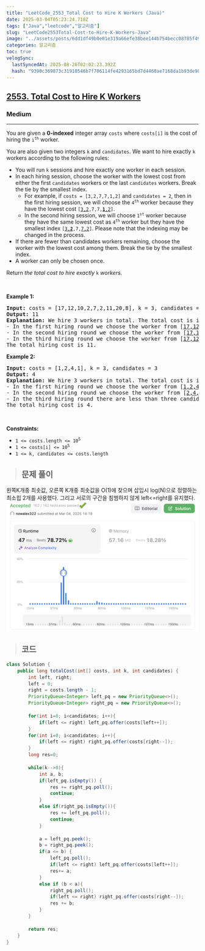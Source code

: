 ```yaml
---
title: "LeetCode_2553_Total Cost to Hire K Workers (Java)"
date: 2025-03-04T05:23:24.718Z
tags: ["Java","leetcode","알고리즘"]
slug: "LeetCode2553Total-Cost-to-Hire-K-Workers-Java"
image: "../assets/posts/6dd1df49b0e01e319a66efe38bee144b754becc08785f492594f3a90581c2d1c.png"
categories: 알고리즘
toc: true
velogSync:
  lastSyncedAt: 2025-08-26T02:02:23.392Z
  hash: "9390c369873c31910546b7f706114fe4293165bd7d4460ae7168da1b93de9877"
---
```


<h2><a href="https://leetcode.com/problems/total-cost-to-hire-k-workers">2553. Total Cost to Hire K Workers</a></h2><h3>Medium</h3><hr><p>You are given a <strong>0-indexed</strong> integer array <code>costs</code> where <code>costs[i]</code> is the cost of hiring the <code>i<sup>th</sup></code> worker.</p>

<p>You are also given two integers <code>k</code> and <code>candidates</code>. We want to hire exactly <code>k</code> workers according to the following rules:</p>

<ul>
	<li>You will run <code>k</code> sessions and hire exactly one worker in each session.</li>
	<li>In each hiring session, choose the worker with the lowest cost from either the first <code>candidates</code> workers or the last <code>candidates</code> workers. Break the tie by the smallest index.
	<ul>
		<li>For example, if <code>costs = [3,2,7,7,1,2]</code> and <code>candidates = 2</code>, then in the first hiring session, we will choose the <code>4<sup>th</sup></code> worker because they have the lowest cost <code>[<u>3,2</u>,7,7,<u><strong>1</strong>,2</u>]</code>.</li>
		<li>In the second hiring session, we will choose <code>1<sup>st</sup></code> worker because they have the same lowest cost as <code>4<sup>th</sup></code> worker but they have the smallest index <code>[<u>3,<strong>2</strong></u>,7,<u>7,2</u>]</code>. Please note that the indexing may be changed in the process.</li>
	</ul>
	</li>
	<li>If there are fewer than candidates workers remaining, choose the worker with the lowest cost among them. Break the tie by the smallest index.</li>
	<li>A worker can only be chosen once.</li>
</ul>

<p>Return <em>the total cost to hire exactly </em><code>k</code><em> workers.</em></p>

<p>&nbsp;</p>
<p><strong class="example">Example 1:</strong></p>

<pre>
<strong>Input:</strong> costs = [17,12,10,2,7,2,11,20,8], k = 3, candidates = 4
<strong>Output:</strong> 11
<strong>Explanation:</strong> We hire 3 workers in total. The total cost is initially 0.
- In the first hiring round we choose the worker from [<u>17,12,10,2</u>,7,<u>2,11,20,8</u>]. The lowest cost is 2, and we break the tie by the smallest index, which is 3. The total cost = 0 + 2 = 2.
- In the second hiring round we choose the worker from [<u>17,12,10,7</u>,<u>2,11,20,8</u>]. The lowest cost is 2 (index 4). The total cost = 2 + 2 = 4.
- In the third hiring round we choose the worker from [<u>17,12,10,7,11,20,8</u>]. The lowest cost is 7 (index 3). The total cost = 4 + 7 = 11. Notice that the worker with index 3 was common in the first and last four workers.
The total hiring cost is 11.
</pre>

<p><strong class="example">Example 2:</strong></p>

<pre>
<strong>Input:</strong> costs = [1,2,4,1], k = 3, candidates = 3
<strong>Output:</strong> 4
<strong>Explanation:</strong> We hire 3 workers in total. The total cost is initially 0.
- In the first hiring round we choose the worker from [<u>1,2,4,1</u>]. The lowest cost is 1, and we break the tie by the smallest index, which is 0. The total cost = 0 + 1 = 1. Notice that workers with index 1 and 2 are common in the first and last 3 workers.
- In the second hiring round we choose the worker from [<u>2,4,1</u>]. The lowest cost is 1 (index 2). The total cost = 1 + 1 = 2.
- In the third hiring round there are less than three candidates. We choose the worker from the remaining workers [<u>2,4</u>]. The lowest cost is 2 (index 0). The total cost = 2 + 2 = 4.
The total hiring cost is 4.
</pre>

<p>&nbsp;</p>
<p><strong>Constraints:</strong></p>

<ul>
	<li><code>1 &lt;= costs.length &lt;= 10<sup>5 </sup></code></li>
	<li><code>1 &lt;= costs[i] &lt;= 10<sup>5</sup></code></li>
	<li><code>1 &lt;= k, candidates &lt;= costs.length</code></li>
</ul>

> ## 문제 풀이

왼쪽K개중 최솟값, 오른쪽 K개중 최솟값을 O(1)에 찾으며 삽입시 log(N)으로 정렬하는 최소힙 2개를 사용했다. 그리고 서로의 구간을 침범하지 않게 left<=right를 유지했다.
![](/assets/posts/6dd1df49b0e01e319a66efe38bee144b754becc08785f492594f3a90581c2d1c.png)

> ## 코드

```java
class Solution {
    public long totalCost(int[] costs, int k, int candidates) {
        int left, right;
        left = 0;
        right = costs.length - 1;
        PriorityQueue<Integer> left_pq = new PriorityQueue<>();
        PriorityQueue<Integer> right_pq = new PriorityQueue<>();
         
        for(int i=0; i<candidates; i++){
            if(left <= right) left_pq.offer(costs[left++]);
        }
        for(int i=0; i<candidates; i++){
            if(left <= right) right_pq.offer(costs[right--]);
        }
        long res=0;

        while(k-->0){
            int a, b;
            if(left_pq.isEmpty()) {
                res += right_pq.poll();
                continue;
            }
            else if(right_pq.isEmpty()){
                res += left_pq.poll();
                continue;
            }

            a = left_pq.peek();
            b = right_pq.peek();
            if(a <= b) {
                left_pq.poll();
                if(left <= right) left_pq.offer(costs[left++]);
                res+= a;
            }    
            else if (b < a){
                right_pq.poll();
                if(left <= right) right_pq.offer(costs[right--]);
                res += b;
            }
        }

        return res;
    }
}
```